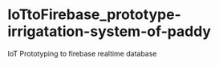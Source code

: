 # IoTtoFirebase_prototype-irrigatation-system-of-paddy
IoT Prototyping to firebase realtime database
